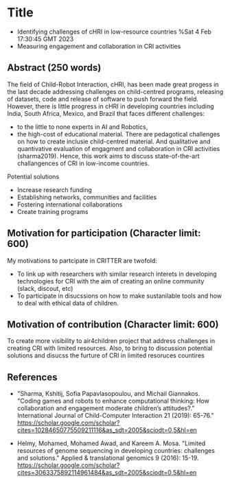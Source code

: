 # Title
* Identifying challenges of cHRI in low-resource countries %Sat  4 Feb 17:30:45 GMT 2023
* Measuring engagement and collaboration in CRI activities 

## Abstract (250 words)
The field of Child-Robot Interaction, cHRI, has been made great progess in the last decade addressing challenges on child-centred programs, releasing of datasets, code and release of software to push forward the field.
However, there is little progress in cHRI in developing countries including India, South Africa, Mexico, and Brazil that faces different challenges:
* to the little to none experts in AI and Robotics,
* the high-cost of educational material.
There are pedagotical challenges on how to create inclusie child-centred material.
And qualitative and quantivative evaluation of engagment and collaboration in CRI activities (sharma2019).
Hence, this work aims to discuss state-of-the-art challangences of CRI in low-income countries.

Potential solutions
* Increase research funding
* Establishing networks, communities and facilities
* Fostering international collaborations
* Create training programs

## Motivation for participation (Character limit: 600)
My motivations to partcipate in CRITTER are twofold:
* To link up with researchers with similar research interets in developing technologies for CRI with the aim of creating an online community (slack, discout, etc)
* To participate in disucssions on how to make sustanilable tools and how to deal with ethical data of children.

## Motivation of contribution (Character limit: 600)
To create more visibility to air4children project that address challenges in creating CRI with limited resources.
Also, to bring to discussion potential solutions and disucss the furture of CRI in limited resoruces countires


## References
* "Sharma, Kshitij, Sofia Papavlasopoulou, and Michail Giannakos. "Coding games and robots to enhance computational thinking: How collaboration and engagement moderate children’s attitudes?." International Journal of Child-Computer Interaction 21 (2019): 65-76." https://scholar.google.com/scholar?cites=10284650775509211116&as_sdt=2005&sciodt=0,5&hl=en

* Helmy, Mohamed, Mohamed Awad, and Kareem A. Mosa. "Limited resources of genome sequencing in developing countries: challenges and solutions." Applied & translational genomics 9 (2016): 15-19.
https://scholar.google.com/scholar?cites=3063375892114961484&as_sdt=2005&sciodt=0,5&hl=en  





